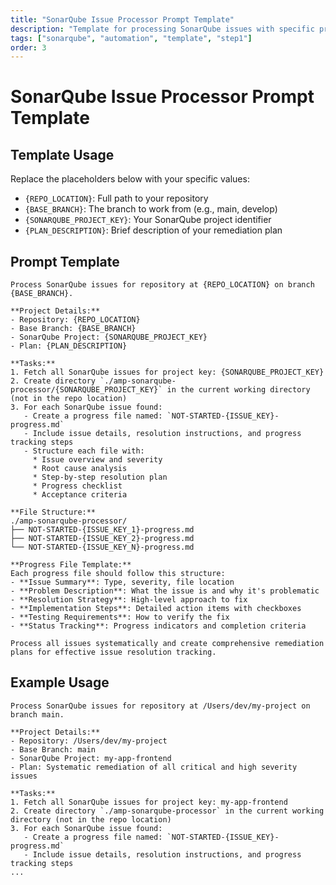 ```yaml
---
title: "SonarQube Issue Processor Prompt Template"
description: "Template for processing SonarQube issues with specific prompts - Step 1 of sequential processing"
tags: ["sonarqube", "automation", "template", "step1"]
order: 3
---
```


# SonarQube Issue Processor Prompt Template

## Template Usage
Replace the placeholders below with your specific values:

- `{REPO_LOCATION}`: Full path to your repository
- `{BASE_BRANCH}`: The branch to work from (e.g., main, develop)
- `{SONARQUBE_PROJECT_KEY}`: Your SonarQube project identifier
- `{PLAN_DESCRIPTION}`: Brief description of your remediation plan

## Prompt Template

```text
Process SonarQube issues for repository at {REPO_LOCATION} on branch {BASE_BRANCH}.

**Project Details:**
- Repository: {REPO_LOCATION}
- Base Branch: {BASE_BRANCH}
- SonarQube Project: {SONARQUBE_PROJECT_KEY}
- Plan: {PLAN_DESCRIPTION}

**Tasks:**
1. Fetch all SonarQube issues for project key: {SONARQUBE_PROJECT_KEY}
2. Create directory `./amp-sonarqube-processor/{SONARQUBE_PROJECT_KEY}` in the current working directory (not in the repo location)
3. For each SonarQube issue found:
   - Create a progress file named: `NOT-STARTED-{ISSUE_KEY}-progress.md`
   - Include issue details, resolution instructions, and progress tracking steps
   - Structure each file with:
     * Issue overview and severity
     * Root cause analysis
     * Step-by-step resolution plan
     * Progress checklist
     * Acceptance criteria

**File Structure:**
./amp-sonarqube-processor/
├── NOT-STARTED-{ISSUE_KEY_1}-progress.md
├── NOT-STARTED-{ISSUE_KEY_2}-progress.md
└── NOT-STARTED-{ISSUE_KEY_N}-progress.md

**Progress File Template:**
Each progress file should follow this structure:
- **Issue Summary**: Type, severity, file location
- **Problem Description**: What the issue is and why it's problematic
- **Resolution Strategy**: High-level approach to fix
- **Implementation Steps**: Detailed action items with checkboxes
- **Testing Requirements**: How to verify the fix
- **Status Tracking**: Progress indicators and completion criteria

Process all issues systematically and create comprehensive remediation plans for effective issue resolution tracking.
```

## Example Usage

```text
Process SonarQube issues for repository at /Users/dev/my-project on branch main.

**Project Details:**
- Repository: /Users/dev/my-project
- Base Branch: main
- SonarQube Project: my-app-frontend
- Plan: Systematic remediation of all critical and high severity issues

**Tasks:**
1. Fetch all SonarQube issues for project key: my-app-frontend
2. Create directory `./amp-sonarqube-processor` in the current working directory (not in the repo location)
3. For each SonarQube issue found:
   - Create a progress file named: `NOT-STARTED-{ISSUE_KEY}-progress.md`
   - Include issue details, resolution instructions, and progress tracking steps
...
```
